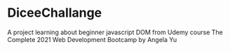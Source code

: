 # DiceeChallange
A project learning about beginner javascript DOM from Udemy course The Complete 2021 Web Development Bootcamp by Angela Yu
